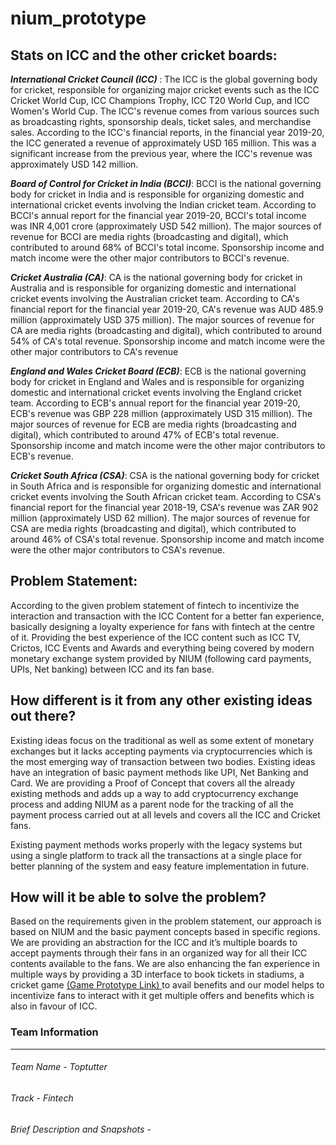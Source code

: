 # nium_prototype

## Stats on ICC and the other cricket boards:

<b> <i> International Cricket Council (ICC) </i> </b>:  The ICC is the global governing body for cricket, responsible for organizing major cricket events such as the ICC Cricket World Cup, ICC Champions Trophy, ICC T20 World Cup, and ICC Women's World Cup. The ICC's revenue comes from various sources such as broadcasting rights, sponsorship deals, ticket sales, and merchandise sales. According to the ICC's financial reports, in the financial year 2019-20, the ICC generated a revenue of approximately USD 165 million. This was a significant increase from the previous year, where the ICC's revenue was approximately USD 142 million.

<b><i>Board of Control for Cricket in India (BCCI)</i></b>:  BCCI is the national governing body for cricket in India and is responsible for organizing domestic and international cricket events involving the Indian cricket team. According to BCCI's annual report for the financial year 2019-20, BCCI's total income was INR 4,001 crore (approximately USD 542 million). The major sources of revenue for BCCI are media rights (broadcasting and digital), which contributed to around 68% of BCCI's total income. Sponsorship income and match income were the other major contributors to BCCI's revenue.

<b><i>Cricket Australia (CA)</i></b>: CA is the national governing body for cricket in Australia and is responsible for organizing domestic and international cricket events involving the Australian cricket team. According to CA's financial report for the financial year 2019-20, CA's revenue was AUD 485.9 million (approximately USD 375 million). The major sources of revenue for CA are media rights (broadcasting and digital), which contributed to around 54% of CA's total revenue. Sponsorship income and match income were the other major contributors to CA's revenue

<b><i>England and Wales Cricket Board (ECB)</i></b>: ECB is the national governing body for cricket in England and Wales and is responsible for organizing domestic and international cricket events involving the England cricket team. According to ECB's annual report for the financial year 2019-20, ECB's revenue was GBP 228 million (approximately USD 315 million). The major sources of revenue for ECB are media rights (broadcasting and digital), which contributed to around 47% of ECB's total revenue. Sponsorship income and match income were the other major contributors to ECB's revenue.

<b><i>Cricket South Africa (CSA)</b></i>: CSA is the national governing body for cricket in South Africa and is responsible for organizing domestic and international cricket events involving the South African cricket team. According to CSA's financial report for the financial year 2018-19, CSA's revenue was ZAR 902 million (approximately USD 62 million). The major sources of revenue for CSA are media rights (broadcasting and digital), which contributed to around 46% of CSA's total revenue. Sponsorship income and match income were the other major contributors to CSA's revenue.


## Problem Statement:
According to the given problem statement of fintech to incentivize the interaction and transaction with the ICC Content for a better fan experience, basically designing a loyalty experience for fans with fintech at the centre of it.
Providing the best experience of the ICC content such as ICC TV, Crictos, ICC Events and Awards and everything being covered by modern monetary exchange system provided by NIUM (following card payments, UPIs, Net banking) between ICC and its fan base.

## How different is it from any other existing ideas out there?
Existing ideas focus on the traditional as well as some extent of monetary exchanges but it lacks accepting payments via cryptocurrencies which is the most emerging way of transaction between two bodies. Existing ideas have an integration of basic payment methods like UPI, Net Banking and Card. We are providing a Proof of Concept that covers all the already existing methods and adds up a way to add cryptocurrency exchange process and adding NIUM as a parent node for the tracking of all the payment process carried out at all levels and covers all the ICC and Cricket fans. 

Existing payment methods works properly with the legacy systems but using a single platform to track all the transactions at a single place for better planning of the system and easy feature implementation in future.

## How will it be able to solve the problem?
Based on the requirements given in the problem statement, our approach is based on NIUM and the basic payment concepts based in specific regions. We are providing an abstraction for the ICC and it’s multiple boards to accept payments through their fans in an organized way for all their ICC contents available to the fans. We are also enhancing the fan experience in multiple ways by providing a 3D interface to book tickets in stadiums, a cricket game <a href = "https://mahesh-2029.itch.io/cricket-2d">(Game Prototype Link) </a> to avail benefits and our model helps to incentivize fans to interact with it get multiple offers and benefits which is also in favour of ICC.





### Team Information
------------
###### Team Name - Toptutter
###### Track - Fintech
###### Brief Description and Snapshots -
